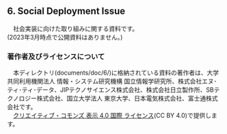 ## 6. Social Deployment Issue<br>
　社会実装に向けた取り組みに関する資料です。<br>
  (2023年3月時点で公開資料はありません。)<br>

###  著作者及びライセンスについて <br>
　本ディレクトリ(documents/doc/6/)に格納されている資料の著作者は、大学共同利用機関法人 情報・システム研究機構 国立情報学研究所、株式会社エヌ･ティ･ティ･データ、JIPテクノサイエンス株式会社、株式会社日立製作所、SBテクノロジー株式会社、国立大学法人 東京大学、日本電気株式会社、富士通株式会社です。<br>
　<a rel="license" href="http://creativecommons.org/licenses/by/4.0/">クリエイティブ・コモンズ 表示 4.0 国際 ライセンス</a>(CC BY 4.0)で提供します。<br>

